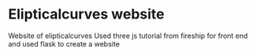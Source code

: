 # Elipticalcurves website
Website of elipticalcurves
Used three js tutorial from fireship for front end and used flask to create a website

